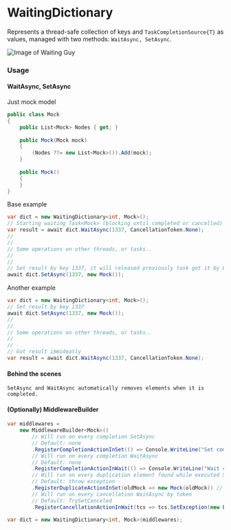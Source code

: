 # WaitingDictionary
 Represents a thread-safe collection of keys and ```TaskCompletionSource{T}``` as values, managed with two methods: ```WaitAsync, SetAsync```.
 
 ![Image of Waiting Guy](https://cs9.pikabu.ru/post_img/big/2017/01/28/7/1485602875186056892.jpg)
 
### Usage
#### WaitAsync, SetAsync
Just mock model
```c#
public class Mock
{
    public List<Mock> Nodes { get; }
    
    public Mock(Mock mock)
    {
        (Nodes ??= new List<Mock>()).Add(mock);
    }
    
    public Mock()
    {
    }
}
```
Base example
```c#
var dict = new WaitingDictionary<int, Mock>();
// Starting waiting Task<Mock> (blocking until completed or cancelled) by key 1337
var result = await dict.WaitAsync(1337, CancellationToken.None);
//
//
// Some operations on other threads, or tasks..
//
//
// Set result by key 1337, it will released previously task got it by WaitAsync
await dict.SetAsync(1337, new Mock());
```
Another example
```c#
var dict = new WaitingDictionary<int, Mock>();
// Set result by key 1337
await dict.SetAsync(1337, new Mock());
//
//
// Some operations on other threads, or tasks..
//
//
// Got result immideatly
var result = await dict.WaitAsync(1337, CancellationToken.None);
```
#### Behind the scenes
```SetAsync and WaitAsync automatically removes elements when it is completed.```
#### (Optionally) MiddlewareBuilder
```c#
var middlewares =
    new MiddlewareBuilder<Mock>()
        // Will run on every completion SetAsync
        // Default: none
        .RegisterCompletionActionInSet(() => Console.WriteLine("Set completed"))
        // Will run on every completion WaitAsync
        // Default: none
        .RegisterCompletionActionInWait(() => Console.WriteLine("Wait completed"))
        // Will run on every duplication element found while executed SetAsync
        // Default: throw exception
        .RegisterDuplicateActionInSet(oldMock => new Mock(oldMock)) // save old Mock to new Mock
        // Will run on every cancellation WaitAsync by token
        // Default: TrySetCanceled
        .RegisterCancellationActionInWait(tcs => tcs.SetException(new Exception("Something went wrong")));

var dict = new WaitingDictionary<int, Mock>(middlewares);
```
